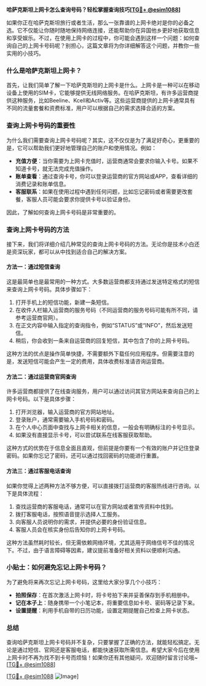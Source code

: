 **哈萨克斯坦上网卡怎么查询号码？轻松掌握查询技巧[[TG💪+ @esim1088](https://t.me/s/esim1088)]**

如果你正在哈萨克斯坦旅行或者生活，那么一张靠谱的上网卡绝对是你的必备之选。它不仅能让你随时随地保持网络连接，还能帮助你在异国他乡更好地获取信息和享受娱乐。不过，在使用上网卡的过程中，你可能会遇到这样一个问题：如何查询自己的上网卡号码呢？别担心，这篇文章将为你详细解答这个问题，并教你一些实用的小技巧。

### 什么是哈萨克斯坦上网卡？

首先，让我们简单了解一下哈萨克斯坦的上网卡是什么。上网卡是一种可以在移动设备上使用的SIM卡，它能够提供无线网络服务。在哈萨克斯坦，有许多运营商提供这种服务，比如Beeline、Kcell和Activ等。这些运营商提供的上网卡通常具有不同的流量套餐和资费标准，用户可以根据自己的需求选择合适的方案。

### 查询上网卡号码的重要性

为什么我们需要查询上网卡号码呢？其实，这不仅仅是为了满足好奇心，更重要的是，它可以帮助我们更好地管理自己的账户和使用情况。例如：

- **充值方便**：当你需要为上网卡充值时，运营商通常会要求你输入卡号。如果不知道卡号，就无法完成充值操作。
- **账单查看**：通过查询卡号，你可以登录运营商的官方网站或APP，查看详细的消费记录和账单信息。
- **客服联系**：如果在使用过程中遇到任何问题，比如忘记密码或者需要更改套餐，客服人员可能会要求你提供卡号以验证身份。

因此，了解如何查询上网卡号码是非常重要的。

### 查询上网卡号码的方法

接下来，我们将详细介绍几种常见的查询上网卡号码的方法。无论你是技术小白还是资深玩家，都可以从中找到适合自己的解决方案。

#### 方法一：通过短信查询

这是最简单也是最常用的一种方式。大多数运营商都支持通过发送特定格式的短信来查询上网卡号码。具体步骤如下：

1. 打开手机上的短信功能，新建一条短信。
2. 在收件人栏输入运营商的服务号码（不同运营商的服务号码可能有所不同，请参考运营商官网）。
3. 在正文内容中输入指定的查询指令，例如“STATUS”或“INFO”，然后发送短信。
4. 稍后，你会收到一条来自运营商的回复短信，其中包含了你的上网卡号码。

这种方法的优点是操作简单快捷，不需要额外下载任何应用程序。但需要注意的是，发送短信可能会产生一定的费用，具体收费标准请咨询运营商。

#### 方法二：通过运营商官网查询

许多运营商都提供了在线查询服务，用户可以通过访问其官方网站来查询自己的上网卡号码。以下是具体步骤：

1. 打开浏览器，输入运营商的官方网站地址。
2. 登录账户，通常需要输入手机号码和密码。
3. 在个人中心页面中查找与上网卡相关的信息，一般会有明确标注的卡号显示。
4. 如果没有直接显示卡号，可以尝试联系在线客服获取帮助。

这种方式的优势在于信息全面且直观，但前提是你要有一个有效的账户并记住登录密码。如果你忘记了密码，还可以通过找回密码的功能进行重置。

#### 方法三：通过客服电话查询

如果你觉得上述两种方法不够方便，可以直接拨打运营商的客服热线进行咨询。以下是具体流程：

1. 查找运营商的客服电话，通常可以在官方网站或者宣传资料中找到。
2. 拨打客服电话，按照语音提示选择人工服务。
3. 向客服人员说明你的需求，并提供必要的身份验证信息。
4. 客服人员会在核实身份后告知你的上网卡号码。

这种方法虽然耗时较长，但无需依赖网络环境，尤其适用于网络信号不佳的情况下。不过，由于语言障碍等因素，建议提前准备好相关资料以便顺利沟通。

### 小贴士：如何避免忘记上网卡号码？

为了避免将来再次忘记上网卡号码，这里给大家分享几个小技巧：

- **拍照保存**：在首次激活上网卡时，将卡号拍下来并妥善保存到手机相册中。
- **记在本子上**：随身携带一个小笔记本，将重要信息如卡号、密码等记录下来。
- **设置提醒**：利用手机自带的日历功能，设置定期提醒自己检查上网卡状态。

### 总结

查询哈萨克斯坦上网卡号码并不复杂，只要掌握了正确的方法，就能轻松搞定。无论是通过短信、官网还是客服电话，都能快速获取所需信息。希望大家今后在使用上网卡时不再为找不到卡号而烦恼！如果你还有其他疑问，欢迎随时留言讨论哦~ [[TG💪+ @esim1088](https://t.me/s/esim1088)]

[[TG💪+ @esim1088](https://t.me/s/esim1088) ![Image](https://i.postimg.cc/4NQfJmqS/Snipaste-2025-05-13-00-14-12.png)]